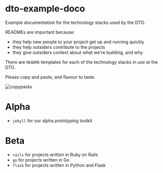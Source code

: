 # dto-example-doco

Example documentation for the technology stacks used by the DTO.

READMEs are important because:

 - they help new people to your project get up and running quickly
 - they help outsiders contribute to the projects
 - they give outsiders context about what we're building, and why

There are `README` templates for each of the technology stacks in use at the DTO.

Please copy and paste, and flavour to taste.

![copypasta](http://i.imgur.com/etvc4QQ.jpg)

# Alpha

- `jekyll` for our alpha prototyping toolkit

# Beta

- `rails` for projects written in Ruby on Rails
- `go` for projects written in Go
- `flask` for projects written in Python and Flask
